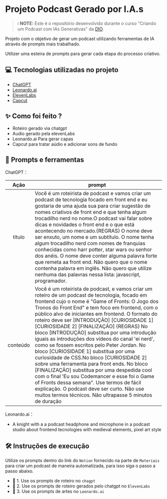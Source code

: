 # Projeto Podcast Gerado por I.A.s

> ℹ️ **NOTE:** Este é o repositório desenvolvido durante o curso "Criando um Podcast com IAs Generativas" da [DIO](https://dio.me).

Projeto com o objetivo de gerar um podcast utilizando ferramentas de IA através de prompts mais trabalhado.

Utilizer uma esteira de prompts para gerar cada etapa do processo criativo.

## 💻 Tecnologias utilizadas no projeto

- [ChatGPT](https://chat.openai.com/) 
- [Leonardo.ai](https://leonardo.ai/)
- [ElevenLabs](https://beta.elevenlabs.io/)
- [Capcut](https://www.capcut.com/pt-br/)

## ✨ Como foi feito ?

- Roteiro gerado via chatgpt
- Audio gerado pela elevenLabs
- Leonardo.ai Para gerar capas
- Capcut para tratar aúdio e adicionar sons de fundo

## 📄 Prompts e ferramentas

ChatGPT：

|   Ação   | prompt                                                                                                                                                                                                                                                                         |
| :------: | ------------------------------------------------------------------------------------------------------------------------------------------------------------------------------------------------------------------------------------------------------------------------------ |
|  título  | Você é um roteirista de podcast e vamos criar um podcast de tecnologia focado em front end e eu gostaria de uma ajuda sua para criar sugestão de nomes criativos de front end e que tenha algum trocadilho nerd no nome.O podcast vai falar sobre dicas e novidades o front end e o que está acontecendo no mercado.{REGRAS} O nome deve ser enxuto, um nome e um subtítulo. O nome tenha algum trocadilho nerd com nomes de franquias conhecidas como harr potter, star wars ou senhor dos anéis. O nome deve conter alguma palavra forte que remeta aa front end. Não quero que o nome contenha palavra em inglês. Não quero que utilize nenhuma das palavras nessa lista: javascript, programador.                                                                                                                                                                                                    |
| conteúdo | Você é um roteirista de podcast, e vamos criar um roteiro de um podcast de tecnologia, focado em frontend cujo o nome é "Game of Fronts: O Jogo dos Tronos do Front End" e tem foco em frontend, com o público alvo de iniciantes em frontend. O formato do roteiro deve ser [INTRODUÇÃO] [CURIOSIDADE 1][CURIOSIDADE 2] [FINALIZAÇÃO] {REGRAS} No bloco [INTRODUÇÃO] substitua por uma introdução iguais as introduções dos vídeos do canal 'ei nerd', como se fossem escritos pelo Peter Jordan. No bloco [CURIOSIDADE 1] substitua por uma curiosidade de CSS.No bloco [CURIOSIDADE 2] sobre uma ferramenta para front ends. No bloco [FINALIZAÇÃO] substitua por uma despedida cool com o final 'Eu sou Codemancer e esse foi o Game of Fronts dessa semana". Use termos de fácil explicação. O podcast deve ser curto. Não use muitos termos técnicos. Não ultrapasse 5 minutos de duração |


Leonardo.ai：

- A knight with a a podcast headphone and microphone in a podcast studio about frontend tecnologies with medieval elements, pixel art style

## 🛠️ Instruções de execução

Utilize os prompts dentro do link do `Notion` fornecido na parte de `Materiais` para criar um podcast de maneira automatizada, para isso siga o passo a passo abaixo.

- 🤖 1. Use os prompts de roteiro no `chagpt`
- 🤖 2. Use os prompts de roteiro gerados pelo chatgpt no  `ElevenLabs`
- 🤖 3. Use os prompts de artes no `Leonardo.ai`
